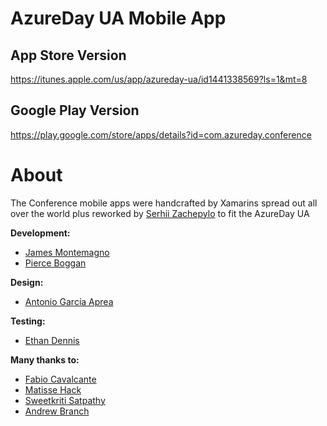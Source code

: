 # AzureDay UA Mobile App

## App Store Version
https://itunes.apple.com/us/app/azureday-ua/id1441338569?ls=1&mt=8

## Google Play Version
https://play.google.com/store/apps/details?id=com.azureday.conference

# About
The Conference mobile apps were handcrafted by Xamarins spread out all over the world plus reworked by [Serhii Zachepylo](https://github.com/zachepilkin) to fit the AzureDay UA

**Development:**
* [James Montemagno](http://github.com/jamesmontemagno)
* [Pierce Boggan](http://github.com/pierceboggan)

**Design:**
* [Antonio García Aprea](http://github.com/deskfolio)

**Testing:**
* [Ethan Dennis](https://github.com/erdennis13)

**Many thanks to:**
* [Fabio Cavalcante](https://github.com/fabiocav)
* [Matisse Hack](https://github.com/MatisseHack)
* [Sweetkriti Satpathy](https://github.com/Sweekriti91)
* [Andrew Branch](https://github.com/andrewbranch)
